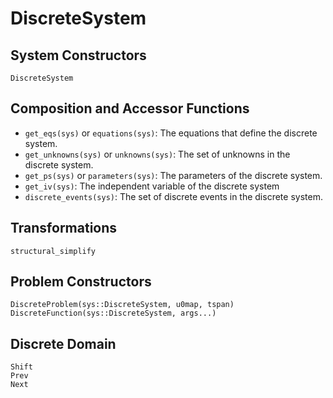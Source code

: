 # DiscreteSystem

## System Constructors

```@docs
DiscreteSystem
```

## Composition and Accessor Functions

  - `get_eqs(sys)` or `equations(sys)`: The equations that define the discrete system.
  - `get_unknowns(sys)` or `unknowns(sys)`: The set of unknowns in the discrete system.
  - `get_ps(sys)` or `parameters(sys)`: The parameters of the discrete system.
  - `get_iv(sys)`: The independent variable of the discrete system
  - `discrete_events(sys)`: The set of discrete events in the discrete system.

## Transformations

```@docs; canonical=false
structural_simplify
```

## Problem Constructors

```@docs; canonical=false
DiscreteProblem(sys::DiscreteSystem, u0map, tspan)
DiscreteFunction(sys::DiscreteSystem, args...)
```

## Discrete Domain

```@docs; canonical=false
Shift
Prev
Next
```
